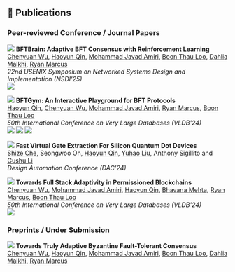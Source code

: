 ## 📝 Publications

### Peer-reviewed Conference / Journal Papers

[![](https://img.shields.io/badge/NSDI-2025-blue?style=flat-square)](https://www.usenix.org/conference/nsdi25) **BFTBrain: Adaptive BFT Consensus with Reinforcement Learning**<br>
[Chenyuan Wu](https://chenyuanwu.com/), <ins>Haoyun Qin</ins>, [Mohammad Javad Amiri](https://www3.cs.stonybrook.edu/~amiri/), [Boon Thau Loo](https://boonloo.cis.upenn.edu/), [Dahlia Malkhi](https://malkhi.com/), [Ryan Marcus](https://rmarcus.info/blog/)<br>
*22nd USENIX Symposium on Networked Systems Design and Implementation (NSDI'25)*<br>
[![](https://img.shields.io/badge/Code-black?style=flat-square&logo=github&logoColor=ffffff)](https://github.com/JeffersonQin/BFTBrain)

[![](https://img.shields.io/badge/VLDB-2024-blue?style=flat-square)](https://vldb.org/2024/) **BFTGym: An Interactive Playground for BFT Protocols**<br>
<ins>Haoyun Qin</ins>, [Chenyuan Wu](https://chenyuanwu.com/), [Mohammad Javad Amiri](https://www3.cs.stonybrook.edu/~amiri/), [Ryan Marcus](https://rmarcus.info/blog/), [Boon Thau Loo](https://boonloo.cis.upenn.edu/)<br>
*50th International Conference on Very Large Databases (VLDB'24)*<br>
[![](https://img.shields.io/badge/Paper-blue?style=flat-square&logo=adobeacrobatreader&logoColor=ffffff)](/files/papers/bftgym.pdf)
[![](https://img.shields.io/badge/Code-black?style=flat-square&logo=github&logoColor=ffffff)](https://github.com/JeffersonQin/BFTGym)
[![](https://img.shields.io/badge/Demo%20Video-ff0000?style=flat-square&logo=youtube&logoColor=ffffff)](https://youtu.be/o5LaGXNiyCo)

[![](https://img.shields.io/badge/DAC-2024-blue?style=flat-square)](https://www.dac.com/) **Fast Virtual Gate Extraction For Silicon Quantum Dot Devices**<br>
[Shize Che](https://shizeche.github.io/), Seongwoo Oh, <ins>Haoyun Qin</ins>, [Yuhao Liu](https://acasta-yhliu.github.io/), Anthony Sigillito and [Gushu Li](https://sites.google.com/view/gushuli)<br>
*Design Automation Conference (DAC'24)*

[![](https://img.shields.io/badge/VLDB-2024-blue?style=flat-square)](https://vldb.org/2024/) **Towards Full Stack Adaptivity in Permissioned Blockchains**<br>
[Chenyuan Wu](https://chenyuanwu.com/), [Mohammad Javad Amiri](https://www3.cs.stonybrook.edu/~amiri/), <ins>Haoyun Qin</ins>, [Bhavana Mehta](https://www.linkedin.com/in/bmehta5/), [Ryan Marcus](https://rmarcus.info/blog/), [Boon Thau Loo](https://boonloo.cis.upenn.edu/)<br>
*50th International Conference on Very Large Databases (VLDB'24)*<br>
[![](https://img.shields.io/badge/Paper-blue?style=flat-square&logo=adobeacrobatreader&logoColor=ffffff)](/files/papers/fab.pdf)

### Preprints / Under Submission

[![](https://img.shields.io/badge/OSR-2024-blue?style=flat-square)](https://www.sigops.org/publications/) **Towards Truly Adaptive Byzantine Fault-Tolerant Consensus**<br>
[Chenyuan Wu](https://chenyuanwu.com/), <ins>Haoyun Qin</ins>, [Mohammad Javad Amiri](https://www3.cs.stonybrook.edu/~amiri/), [Boon Thau Loo](https://boonloo.cis.upenn.edu/), [Dahlia Malkhi](https://malkhi.com/), [Ryan Marcus](https://rmarcus.info/blog/)

